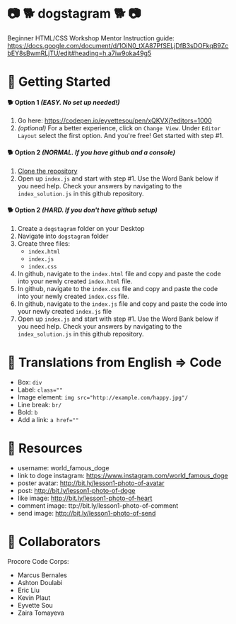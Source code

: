 # :camera: :dog2: dogstagram :dog2: :camera: 
Beginner HTML/CSS Workshop
Mentor Instruction guide: https://docs.google.com/document/d/1OiN0_tXA87PfSELjDfB3sDOFkqB9ZcbEY8sBwmRLjTU/edit#heading=h.a7iw9oka49g5

# :star2: Getting Started
#### :dog2: Option 1 _(EASY. No set up needed!)_
1. Go here: https://codepen.io/eyvettesou/pen/xQKVXj?editors=1000
2. _(optional)_ For a better experience, click on `Change View`. Under `Editor Layout` select the first option. And you're free! Get started with step #1.

#### :dog2: Option 2 _(NORMAL. If you have github and a console)_
1. [Clone the repository](https://help.github.com/articles/cloning-a-repository/)
2. Open up `index.js` and start with step #1. Use the Word Bank below if you need help. Check your answers by navigating to the `index_solution.js` in this github repository.

#### :dog2: Option 2 _(HARD. If you don't have github setup)_
1. Create a `dogstagram` folder on your Desktop
2. Navigate into `dogstagram` folder
3. Create three files:
    * `index.html`
    * `index.js`
    * `index.css`
4. In github, navigate to the `index.html` file and copy and paste the code into your newly created `index.html` file.
5. In github, navigate to the `index.css` file and copy and paste the code into your newly created `index.css` file.
6. In github, navigate to the `index.js` file and copy and paste the code into your newly created `index.js` file
7. Open up `index.js` and start with step #1. Use the Word Bank below if you need help. Check your answers by navigating to the `index_solution.js` in this github repository.

# :star2: Translations from English => Code
* Box: `div`
* Label: `class=""`
* Image element: `img src="http://example.com/happy.jpg"/`
* Line break: `br/`
* Bold: `b`
* Add a link: `a href=""`

# :star2: Resources
* username: world_famous_doge
* link to doge instagram: https://www.instagram.com/world_famous_doge
* poster avatar: http://bit.ly/lesson1-photo-of-avatar
* post: http://bit.ly/lesson1-photo-of-doge
* like image: http://bit.ly/lesson1-photo-of-heart
* comment image: ttp://bit.ly/lesson1-photo-of-comment
* send image: http://bit.ly/lesson1-photo-of-send

# :star2: Collaborators
Procore Code Corps:
* Marcus Bernales
* Ashton Doulabi
* Eric Liu
* Kevin Plaut
* Eyvette Sou
* Zaira Tomayeva
